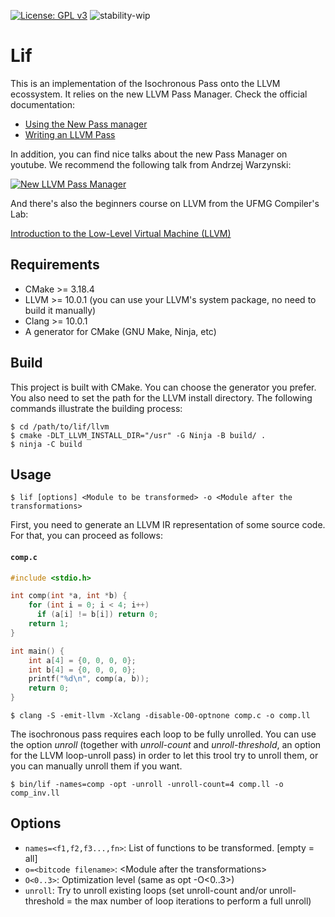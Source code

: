[![License: GPL v3](https://img.shields.io/badge/License-GPLv3-blue.svg)](https://www.gnu.org/licenses/gpl-3.0)
![stability-wip](https://img.shields.io/badge/stability-work_in_progress-lightgrey.svg)

# Lif
This is an implementation of the Isochronous Pass onto the LLVM ecossystem. It
relies on the new LLVM Pass Manager. Check the official
documentation:

- [Using the New Pass manager](https://llvm.org/docs/NewPassManager.html)
- [Writing an LLVM Pass](https://llvm.org/docs/WritingAnLLVMNewPMPass.html)

In addition, you can find nice talks about the new Pass Manager on
youtube. We recommend the following talk from Andrzej Warzynski:

[![New LLVM Pass Manager](https://img.youtube.com/vi/ar7cJl2aBuU/0.jpg)](https://www.youtube.com/watch?v=ar7cJl2aBuU "2019 LLVM Developers’ Meeting: A. Warzynski “Writing an LLVM Pass: 101”")

And there's also the beginners course on LLVM from the UFMG Compiler's Lab:

[Introduction to the Low-Level Virtual Machine (LLVM)](https://youtube.com/playlist?list=PLDSTpI7ZVmVnvqtebWnnI8YeB8bJoGOyv)

## Requirements
- CMake >= 3.18.4
- LLVM >= 10.0.1 (you can use your LLVM's system package, no need to build it manually)
- Clang >= 10.0.1
- A generator for CMake (GNU Make, Ninja, etc)

## Build
This project is built with CMake. You can choose the generator you prefer. You
also need to set the path for the LLVM install directory. The following
commands illustrate the building process:

```
$ cd /path/to/lif/llvm
$ cmake -DLT_LLVM_INSTALL_DIR="/usr" -G Ninja -B build/ .
$ ninja -C build
```

## Usage
`$ lif [options] <Module to be transformed> -o <Module after the transformations>`

First, you need to generate an LLVM IR representation of some source code. For
that, you can proceed as follows:

#### **`comp.c`**
``` c
#include <stdio.h>

int comp(int *a, int *b) {
    for (int i = 0; i < 4; i++)
      if (a[i] != b[i]) return 0;
    return 1;
}

int main() {
    int a[4] = {0, 0, 0, 0};
    int b[4] = {0, 0, 0, 0};
    printf("%d\n", comp(a, b));
    return 0;
}
```

```
$ clang -S -emit-llvm -Xclang -disable-O0-optnone comp.c -o comp.ll
```

The isochronous pass requires each loop to be fully unrolled. You can use the
option _unroll_ (together with _unroll-count_ and _unroll-threshold_, an option
for the LLVM loop-unroll pass) in order to let this trool try to unroll them,
or you can manually unroll them if you want.

```
$ bin/lif -names=comp -opt -unroll -unroll-count=4 comp.ll -o comp_inv.ll
```

## Options
- `names=<f1,f2,f3...,fn>`:  List of functions to be transformed. \[empty = all\]
- `o=<bitcode filename>`: \<Module after the transformations\>
- `O<0..3>`: Optimization level (same as opt -O\<0..3\>)
- `unroll`: Try to unroll existing loops (set unroll-count and/or
unroll-threshold = the max number of loop iterations to perform a full
unroll)
